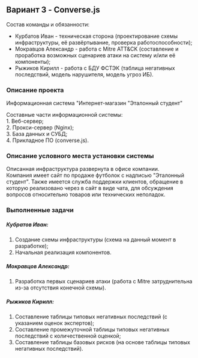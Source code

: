 ## Вариант 3 - Converse.js

Состав команды и обязанности:
- Курбатов Иван - техническая сторона (проектирование схемы инфраструктуры, её развёртывание, проверка работоспособности);
- Мокравцов Александр - работа с Mitre ATT&CK (составление и проработка возможных сценариев атаки на систему и/или её компоненты);
- Рыжиков Кирилл - работа с БДУ ФСТЭК (таблица негативных последствий, модель нарушителя, модель угроз ИБ).

### Описание проекта

Информационная система "Интернет-магазин "Эталонный студент"

Составные части информационной системы:  
    1.  Веб-сервер;  
    2.  Прокси-сервер (Nginx);  
    3.  База данных и СУБД;  
    4.  Прикладное ПО (converse.js).

### Описание условного места установки системы

Описанная инфраструктура развернута в офисе компании.  
Компания имеет сайт по продаже футболок с надписью "Эталонный студент". Также имеется служба поддержки клиентов, обращение в которую реализовано через в сайт в виде чата, для обсуждения вопросов относительно товаров или технических неполадок.

### Выполненные задачи
##### Кубратов Иван:
1. Создание схемы инфраструктуры (схема на данный момент в разработке);  
2. Начальная реализация компонентов.
  
##### Мокравцов Александр:
1. Разработка первых сценариев атаки (работа с Mitre затруднительна из-за отсутствия конечной схемы).
  
##### Рыжиков Кирилл:
1. Составление таблицы типовых негативных последствий (с указанием оценок экспертов);  
2. Составление промежуточной таблицы типовых негативных последствий с количественной оценкой;  
3. Составление таблицы базовых рисков (на основе таблицы типовых негативных последствий).
